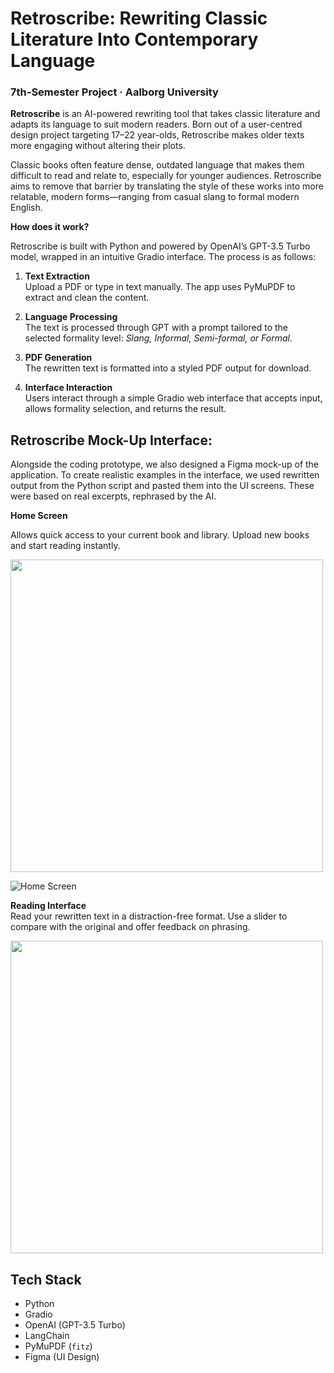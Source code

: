 # Retroscribe: Rewriting Classic Literature Into Contemporary Language

### 7th-Semester Project · Aalborg University

**Retroscribe** is an AI-powered rewriting tool that takes classic literature and adapts its language to suit modern readers. Born out of a user-centred design project targeting 17–22 year-olds, Retroscribe makes older texts more engaging without altering their plots.

Classic books often feature dense, outdated language that makes them difficult to read and relate to, especially for younger audiences. Retroscribe aims to remove that barrier by translating the style of these works into more relatable, modern forms—ranging from casual slang to formal modern English.

**How does it work?**

Retroscribe is built with Python and powered by OpenAI’s GPT-3.5 Turbo model, wrapped in an intuitive Gradio interface. The process is as follows:

1. **Text Extraction**  
   Upload a PDF or type in text manually. The app uses PyMuPDF to extract and clean the content.

2. **Language Processing**  
   The text is processed through GPT with a prompt tailored to the selected formality level: _Slang, Informal, Semi-formal, or Formal_.

3. **PDF Generation**  
   The rewritten text is formatted into a styled PDF output for download.

4. **Interface Interaction**  
   Users interact through a simple Gradio web interface that accepts input, allows formality selection, and returns the result.

## Retroscribe Mock-Up Interface:

Alongside the coding prototype, we also designed a Figma mock-up of the application. To create realistic examples in the interface, we used rewritten output from the Python script and pasted them into the UI screens. These were based on real excerpts, rephrased by the AI.

**Home Screen**

Allows quick access to your current book and library. Upload new books and start reading instantly.

<img src="https://github.com/user-attachments/assets/06017a1c-3151-40cb-90f3-13677b6a5543" width="500"/>

![Home Screen](https://github.com/user-attachments/assets/06017a1c-3151-40cb-90f3-13677b6a5543)

**Reading Interface**  
Read your rewritten text in a distraction-free format. Use a slider to compare with the original and offer feedback on phrasing.

<img src="https://github.com/user-attachments/assets/83e5994e-4ee4-4363-8471-041d352624ab" width="500"/>

## Tech Stack

- Python
- Gradio
- OpenAI (GPT-3.5 Turbo)
- LangChain
- PyMuPDF (`fitz`)
- Figma (UI Design)
